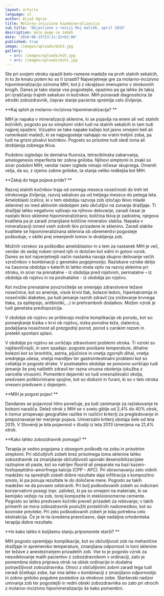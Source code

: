 ```yaml
---
layout: article
language: sl
author: Aljaž Ogrin
title: Molarno-incizivna hipomineralizacija
sub_title: 'Objavljeno v reviji Moj malček, april 2018'
description: bele pege na zobeh
date: '2018-08-15T23:31:32+02:00'
published: true
image: /images/uploads/mih3.jpg
gallery:
  - src: /images/uploads/mih.jpg
  - src: /images/uploads/mih1.jpg
---
```

Ste pri svojem otroku opazili belo-rumene madeže na prvih stalnih sekalcih, in to že kmalu potem ko so ti izrastli? Najverjetneje gre za molarno-incizivno hipomineralizacijo oziroma MIH, kot ji z okrajšavo imenujemo v strokovnih krogih.  Danes je tako stanje vse pogostejše, opazimo pa ga lahko že takoj pri izraščanju trajnih sekalcev in kočnikov. MIH ponavadi diagnosticira že otroški zobozdravnik, čeprav stanje pacienta spremlja celo življenje.

**Kaj sploh je molarno-incizivna hipomineralizacija?**

MIH je napaka v mineralizaciji sklenine, ki se pojavlja na enem ali več stalnih kočnikih, pogosto pa so simptomi vidni tudi na stalnih sekalcih in tam tudi najprej opaženi. Vizualno se take napake kažejo kot jasno omejeni beli ali rumenkasti madeži, ki se najpogosteje nahajajo na vratni tretjini zoba, pa tudi na grizni ploskvi kočnikov. Pogosto so prisotne tudi sledi loma ali drobljenja zobnega tkiva.

Podobno izgledajo še dentalna fluoroza, tetraciklinska zabarvanja, amelogenesis imperfecta ter zobna gniloba. Njihovi simptomi in znaki so sicer podobni MIH, vendar razen izgleda nimajo ničesar skupnega. Omeniti velja, da so, z izjemo zobne gnilobe, ta stanja veliko redkejša kot MIH.

**Zakaj do tega pojava pride?**

Razvoj stalnih kočnikov traja od osmega meseca nosečnosti do treh let otrokovega življenja, razvoj sekalcev pa od tretjega meseca do petega leta. Ameloblasti (celice, ki v tem obdobju razvoja zob izločajo tkivo mlade sklenine) so med aktivnim obdobjem zelo občutljivi na zunanje dražljaje. Ti dražljaji lahko negativno vplivajo na njihovo delovanje, zaradi česar je nastalo tkivo sklenine hipomineralizirano; količina tkiva je zadostna, njegova kvaliteta pa je zaradi zmanjšane količine mineralov slabša. Napaka v mineralizaciji izmed vseh zobnih tkiv prizadene le sklenino. Zaradi slabše kvalitete se hipomineralizirana sklenina ob obremenitvi pogosteje poškoduje, v obliki prej omenjenih lomov in drobljenja zob.

Možnih vzrokov za poškodbo ameloblastov in s tem za nastanek MIH je več, vendar do sedaj noben izmed njih ni določen kot edini in gotovi vzrok. Danes se kot najverjetnejši način nastanka navaja skupno delovanje večih vzročnikov v kombinaciji z genetsko pogojenostjo. Raziskave vzroke delijo na časovna obdobja v katerih bi lahko imela vpliv na razvoj sklenine pri otroku, in sicer na prenatalne - iz obdobja pred rojstvom, perinatalne – iz obdobja ob rojstvu in na postnatalne - iz obdobja  po rojstvu. 

Kot možne prenatalne povzročitelje se omenjajo zdravstvene težave nosečnice, kot so anemije, visok krvni tlak, bolezni ledvic, hiperkalcemija in nosečniški diabetes, pa tudi jemanje raznih zdravil (za zniževanje krvnega tlaka, za epilepsijo, antibiotiki,…) in prehrambnih dodatkov. Možen vzrok je tudi genetska predispozicija.

V obdobje ob rojstvu se prištevajo možne komplikacije ob porodu, kot so: pomanjkanje kisika v krvi ob rojstvu, nizka porodna teža, zlatenica, podaljšana nosečnost ali prezgodnji porod, porod s carskim rezom in pretekli spontani splavi.

V obdobje po rojstvu se uvrščajo zdravstveni problemi otroka. Ti vzroki so najštevilčnejši, in sem spadajo: pogoste povišane temperature, dihalne bolezni kot so bronhitis, astma, pljučnice in vnetja zgornjih dihal, vnetja srednjega ušesa, vnetja mandljev ter gastrointestinalni problemi kot so celiakija in pogoste driske. V postnatalno obdobje se ponovno uvrščajo tudi jemanje že prej naštetih zdravil ter razna virusna obolenja (okužba z varicella virusom).  Pomembni dejavniki so tudi onesnaževalci okolja, predvsem poliklorinirane spojine, kot so dioksini in furani, ki so v telo otroka vneseni predvsem z dojenjem.

**MIH je pogost pojav!**

Dandanes se pojavnost hitro povečuje, pa tudi zanimanje za raziskovanje te bolezni narašča. Delež otrok z MIH se v svetu giblje od 2,4%  do 40% otrok, k čemur prispevajo geografske razlike in različni kriteriji za pregledovanje in prepoznavanje ter merjenje pojava. Univerzalni kriterij obstaja šele od leta 2015. V Sloveniji je bila pojavnost v študiji iz leta 2013 izmerjena na 21,4% otrok.

**Kako lahko zobozdravnik pomaga?**

Terapija je vedno pogojena z obsegom poškodb na zobu in prisotnim simptomi. Pri občutljivih zobeh brez prisotnega loma sklenine lahko zobozdravnik za zmanjšanje občutljivosti uporabi desenzibilizacijske raztopine ali paste, kot so natrijev fluorid ali preparate na bazi kazein-fosfopeptidno-amorfnega kalcija (CPP – APC). Pri obravnavanju zelo vidnih madežev na sprednjih zobeh dobre rezultate daje infiltracija s kompozitno smolo, ki pa ponuja rezultate le do določene mere. Pogosto se takih madežev ne da povsem odstraniti. Pri bolj poškodovanih zobeh so indicirani konzervativni posegi (npr. zalivke), ki pa so omejeni na materiale, ki se kemijsko vežejo na zob, torej kompozite in stekloionomerne cemente. Pogosto so lahko predvsem kočniki preveč prizadeti za reševanje; v takih primerih se mora zobozdravnik poslužiti protetičnih nadomestkov, kot so kovinske prevleke. Pri zelo poškodovanih zobeh je kdaj potrebna celo ekstrakcija. Če je le-ta izvedena pravočasno, daje nadaljna ortodontska terapija dobre rezultate.

**In kako lahko k boljšemu stanju pripomorete starši?**

MIH pogosto spremljajo komplikacije, kot so občutljivost zob na mehanične dražljaje in  spremembo temperature, zmanjšana odpornost in lomi sklenine ter težave z anesteziranjem prizadetih zob. Vse to je pogosto vzrok za nesodelovanje malih pacientov z zobozdravnikom v ordinaciji, zato je pomembna dobra priprava otrok na obisk ordinacije in dodatna potrpežljivost zobozdravnika. Otroci z občutljivimi zobmi zaradi tega tudi neradi ščetkajo zobe, kar ima lahko v kombinaciji z zmanjšano odpornostjo in zobno gnilobo pogubne posledice za otrokove zobe. Starševski nadzor umivanja zob ter pogostejši in redni obiski zobozdravnika so zato pri otrocih z molarno-incizivno hipomineralizacijo še kako pomembni.
